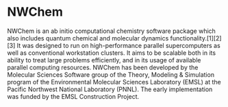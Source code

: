 # NWChem

NWChem is an ab initio computational chemistry software package which also includes quantum chemical and molecular dynamics functionality.[1][2][3] It was designed to run on high-performance parallel supercomputers as well as conventional workstation clusters. It aims to be scalable both in its ability to treat large problems efficiently, and in its usage of available parallel computing resources. NWChem has been developed by the Molecular Sciences Software group of the Theory, Modeling & Simulation program of the Environmental Molecular Sciences Laboratory (EMSL) at the Pacific Northwest National Laboratory (PNNL). The early implementation was funded by the EMSL Construction Project.
